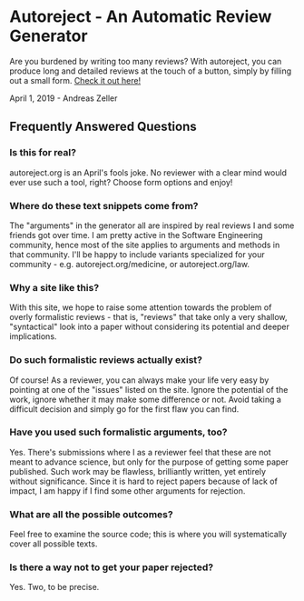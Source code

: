 # Autoreject - An Automatic Review Generator

Are you burdened by writing too many reviews? With autoreject, you can produce long and detailed reviews at the touch of a button, simply by filling out a small form.  [Check it out here!](https://autoreject.org/)

April 1, 2019 - Andreas Zeller


## Frequently Answered Questions

### Is this for real?

autoreject.org is an April's fools joke. No reviewer with a clear mind would ever use such a tool, right?  Choose form options and enjoy!


### Where do these text snippets come from?

The "arguments" in the generator all are inspired by real reviews I and some friends got over time.  I am pretty active in the Software Engineering community, hence most of the site applies to arguments and methods in that community.  I'll be happy to include variants specialized for your community - e.g. autoreject.org/medicine, or autoreject.org/law.


### Why a site like this?

With this site, we hope to raise some attention towards the problem of overly formalistic reviews - that is, "reviews" that take only a very shallow, "syntactical" look into a paper without considering its potential and deeper implications.


### Do such formalistic reviews actually exist?

Of course!  As a reviewer, you can always make your life very easy by pointing at one of the "issues" listed on the site.  Ignore the potential of the work, ignore whether it may make some difference or not.  Avoid taking a difficult decision and simply go for the first flaw you can find.


### Have you used such formalistic arguments, too?

Yes.  There's submissions where I as a reviewer feel that these are not meant to advance science, but only for the purpose of getting some paper published. Such work may be flawless, brilliantly written, yet entirely without significance.  Since it is hard to reject papers because of lack of impact, I am happy if I find some other arguments for rejection.


### What are all the possible outcomes?

Feel free to examine the source code; this is where you will systematically cover all possible texts.


### Is there a way not to get your paper rejected?

Yes.  Two, to be precise.
